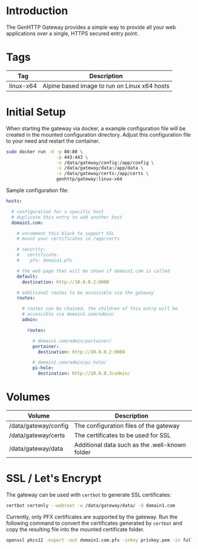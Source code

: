 # Introduction

The GenHTTP Gateway provides a simple way to provide all your web applications over a single, HTTPS secured entry point.

# Tags

| Tag           | Description |
| ------------- |-------------|
| linux-x64     | Alpine based image to run on Linux x64 hosts |

# Initial Setup

When starting the gateway via docker, a example configuration file will be created in the mounted
configuration directory. Adjust this configuration file to your need and restart the container.

~~~bash
sudo docker run -d -p 80:80 \
                   -p 443:443 \
		           -v /data/gateway/config:/app/config \
		           -v /data/gateway/data:/app/data \
		           -v /data/gateway/certs:/app/certs \
		           genhttp/gateway:linux-x64
~~~

Sample configuration file:

~~~yaml
hosts:

  # configuration for a specific host
  # duplicate this entry to add another host
  domain1.com:

    # uncomment this block to support SSL
    # mount your certificates in /app/certs

    # security:
    #   certificate:
    #    pfx: domain1.pfx

    # the web page that will be shown if domain1.com is called
    default:
      destination: http://10.0.0.2:8080

    # additional routes to be accessible via the gateway
    routes:

      # routes can be chained, the children of this entry will be
      # accessible via domain1.com/admin/
      admin:

        routes:

          # domain1.com/admin/portainer/
          portainer:
            destination: http://10.0.0.2:9000

          # domain1.com/admin/pi-hole/
          pi-hole:
            destination: http://10.0.0.3/admin/
~~~

# Volumes

| Volume        | Description |
| ------------- |-------------|
| /data/gateway/config | The configuration files of the gateway |
| /data/gateway/certs | The certificates to be used for SSL |
| /data/gateway/data | Additional data such as the .well-known folder |

# SSL / Let's Encrypt

The gateway can be used with `certbot` to generate SSL certificates:

~~~bash
certbot certonly --webroot -w /data/gateway/data/ -d domain1.com
~~~

Currently, only PFX certificates are supported by the gateway. Run the following command to convert the certificates generated by `certbot` and copy the resulting file into the mounted certificate folder.

~~~bash
openssl pkcs12 -export -out domain1.com.pfx -inkey privkey.pem -in fullchain.pem
~~~
